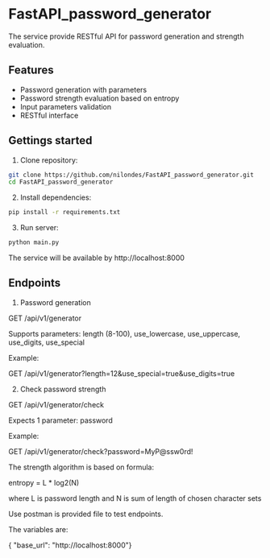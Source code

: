 # FastAPI_password_generator

The service provide RESTful API for password generation and strength evaluation.

## Features
- Password generation with parameters
- Password strength evaluation based on entropy
- Input parameters validation
- RESTful interface

## Gettings started

1. Clone repository:
```sh
git clone https://github.com/nilondes/FastAPI_password_generator.git
cd FastAPI_password_generator
```

2. Install dependencies:

```sh
pip install -r requirements.txt
```

3. Run server:

```sh
python main.py
```

The service will be available by http://localhost:8000


## Endpoints

1. Password generation

GET /api/v1/generator

Supports parameters: length (8-100), use_lowercase, use_uppercase, use_digits, use_special

Example:

GET /api/v1/generator?length=12&use_special=true&use_digits=true

2. Check password strength

GET /api/v1/generator/check

Expects 1 parameter: password

Example:

GET /api/v1/generator/check?password=MyP@ssw0rd!

The strength algorithm is based on formula:

entropy = L * log2(N)

where L is password length and N is sum of length of chosen character sets

Use postman is provided file to test endpoints.

The variables are:

{ "base_url": "http://localhost:8000"}